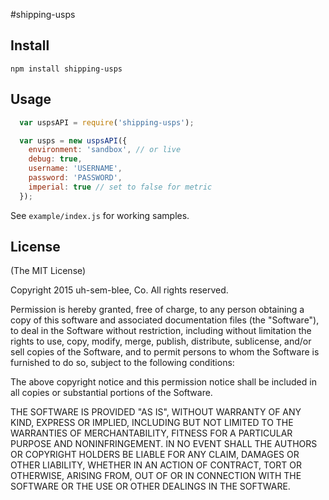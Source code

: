 #shipping-usps

## Install

`npm install shipping-usps`

## Usage

```js
  var uspsAPI = require('shipping-usps');

  var usps = new uspsAPI({
    environment: 'sandbox', // or live
    debug: true,
    username: 'USERNAME',
    password: 'PASSWORD',
    imperial: true // set to false for metric
  });
```

See `example/index.js` for working samples.

## License

(The MIT License)

Copyright 2015 uh-sem-blee, Co. All rights reserved.

Permission is hereby granted, free of charge, to any person obtaining a copy of this software and associated documentation files (the "Software"), to deal in the Software without restriction, including without limitation the rights to use, copy, modify, merge, publish, distribute, sublicense, and/or sell copies of the Software, and to permit persons to whom the Software is furnished to do so, subject to the following conditions:

The above copyright notice and this permission notice shall be included in all copies or substantial portions of the Software.

THE SOFTWARE IS PROVIDED "AS IS", WITHOUT WARRANTY OF ANY KIND, EXPRESS OR IMPLIED, INCLUDING BUT NOT LIMITED TO THE WARRANTIES OF MERCHANTABILITY, FITNESS FOR A PARTICULAR PURPOSE AND NONINFRINGEMENT. IN NO EVENT SHALL THE AUTHORS OR COPYRIGHT HOLDERS BE LIABLE FOR ANY CLAIM, DAMAGES OR OTHER LIABILITY, WHETHER IN AN ACTION OF CONTRACT, TORT OR OTHERWISE, ARISING FROM, OUT OF OR IN CONNECTION WITH THE SOFTWARE OR THE USE OR OTHER DEALINGS IN THE SOFTWARE.